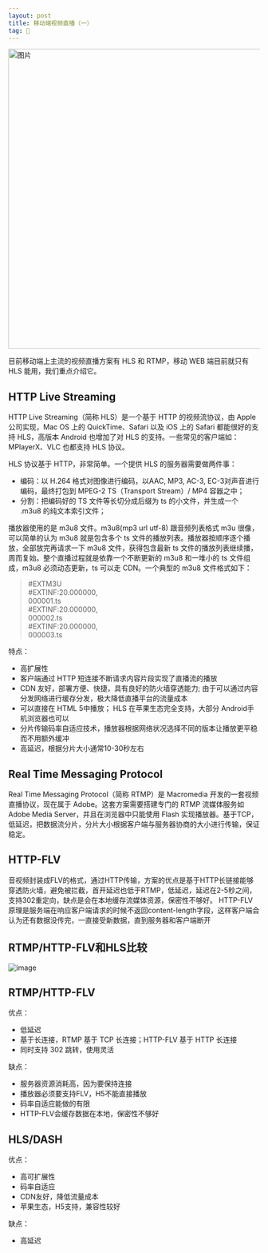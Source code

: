 ```yaml
---
layout: post
title: 移动端视频直播（一）
tag: 🍞
---
```


<img src="https://user-images.githubusercontent.com/16463294/158949781-570e462d-4ee6-47bb-95dc-c8a249c4cc97.png" width = "600"  alt="图片" align=center />

目前移动端上主流的视频直播方案有 HLS 和 RTMP，移动 WEB 端目前就只有 HLS 能用，我们重点介绍它。

HTTP Live Streaming  
--------------

HTTP Live Streaming（简称 HLS）是一个基于 HTTP 的视频流协议，由 Apple 公司实现，Mac OS 上的 QuickTime、Safari 以及 iOS 上的 Safari 都能很好的支持 HLS，高版本 Android 也增加了对 HLS 的支持。一些常见的客户端如：MPlayerX、VLC 也都支持 HLS 协议。

HLS 协议基于 HTTP，非常简单。一个提供 HLS 的服务器需要做两件事：

* 编码：以 H.264 格式对图像进行编码，以AAC, MP3, AC-3, EC-3对声音进行编码，最终打包到 MPEG-2 TS（Transport Stream）/ MP4 容器之中；
* 分割：把编码好的 TS 文件等长切分成后缀为 ts 的小文件，并生成一个 .m3u8 的纯文本索引文件；
  
播放器使用的是 m3u8 文件。m3u8(mp3 url utf-8) 跟音频列表格式 m3u 很像，可以简单的认为 m3u8 就是包含多个 ts 文件的播放列表。播放器按顺序逐个播放，全部放完再请求一下 m3u8 文件，获得包含最新 ts 文件的播放列表继续播，周而复始。整个直播过程就是依靠一个不断更新的 m3u8 和一堆小的 ts 文件组成，m3u8 必须动态更新，ts 可以走 CDN。一个典型的 m3u8 文件格式如下：

>#EXTM3U  
>#EXTINF:20.000000,  
>000001.ts  
>#EXTINF:20.000000,  
>000002.ts  
>#EXTINF:20.000000,  
>000003.ts  
  
特点：  

* 高扩展性  
* 客户端通过 HTTP 短连接不断请求内容片段实现了直播流的播放  
* CDN 友好，部署方便、快捷，具有良好的防火墙穿透能力; 由于可以通过内容分发网络进行缓存分发，极大降低直播平台的流量成本  
* 可以直接在 HTML 5中播放； HLS 在苹果生态完全支持，大部分 Android手机浏览器也可以  
* 分片传输码率自适应技术，播放器根据网络状况选择不同的版本让播放更平稳而不用额外缓冲  
* 高延迟，根据分片大小通常10-30秒左右  


Real Time Messaging Protocol  
-------
Real Time Messaging Protocol（简称 RTMP）是 Macromedia 开发的一套视频直播协议，现在属于 Adobe。这套方案需要搭建专门的 RTMP 流媒体服务如 Adobe Media Server，并且在浏览器中只能使用 Flash 实现播放器。基于TCP，低延迟，把数据流分片，分片大小根据客户端与服务器协商的大小进行传输，保证稳定。


HTTP-FLV  
-------
音视频封装成FLV的格式，通过HTTP传输，方案的优点是基于HTTP长链接能够穿透防火墙，避免被拦截，首开延迟也低于RTMP，低延迟，延迟在2-5秒之间，支持302重定向，缺点是会在本地缓存流媒体资源，保密性不够好。
HTTP-FLV 原理是服务端在响应客户端请求的时候不返回content-length字段，这样客户端会认为还有数据没传完，一直接受新数据，直到服务器和客户端断开


RTMP/HTTP-FLV和HLS比较
-------  


![image](https://user-images.githubusercontent.com/16463294/159442279-c8e5beff-f1e3-48e4-9eb7-73a6f839e8d3.jpeg)

RTMP/HTTP-FLV
-----

优点：  
* 低延迟  
* 基于长连接，RTMP 基于 TCP 长连接；HTTP-FLV 基于 HTTP 长连接  
* 同时支持 302 跳转，使用灵活

缺点：  
* 服务器资源消耗高，因为要保持连接  
* 播放器必须要支持FLV，H5不能直接播放  
* 码率自适应能做的有限  
* HTTP-FLV会缓存数据在本地，保密性不够好


HLS/DASH
-----  

优点：  
* 高可扩展性  
* 码率自适应  
* CDN友好，降低流量成本  
* 苹果生态，H5支持，兼容性较好

缺点：  
* 高延迟


  

  
